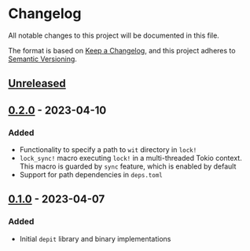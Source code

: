 # Changelog

All notable changes to this project will be documented in this file.

The format is based on [Keep a Changelog](https://keepachangelog.com/en/1.0.0/),
and this project adheres to [Semantic Versioning](https://semver.org/spec/v2.0.0.html).

## [Unreleased]

## [0.2.0] - 2023-04-10

### Added

- Functionality to specify a path to `wit` directory in `lock!`
- `lock_sync!` macro executing `lock!` in a multi-threaded Tokio context. This macro is guarded by `sync` feature, which is enabled by default
- Support for path dependencies in `deps.toml`

## [0.1.0] - 2023-04-07

### Added

- Initial `depit` library and binary implementations

[unreleased]: https://github.com/rvolosatovs/depit/compare/v0.2.0...HEAD
[0.2.0]: https://github.com/rvolosatovs/depit/releases/tag/v0.2.0
[0.1.0]: https://github.com/rvolosatovs/depit/releases/tag/v0.1.0
